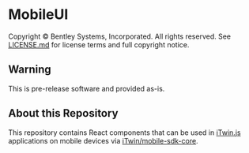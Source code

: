 # MobileUI

Copyright © Bentley Systems, Incorporated. All rights reserved. See [LICENSE.md](./LICENSE.md) for license terms and full copyright notice.

## Warning

This is pre-release software and provided as-is.

## About this Repository

This repository contains React components that can be used in [iTwin.js](http://www.itwinjs.org) applications on mobile devices via [iTwin/mobile-sdk-core](https://github.com/iTwin/mobile-sdk-core).
